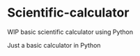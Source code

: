 # Scientific-calculator
WIP basic scientific calculator using Python


Just a basic calculator in Python
